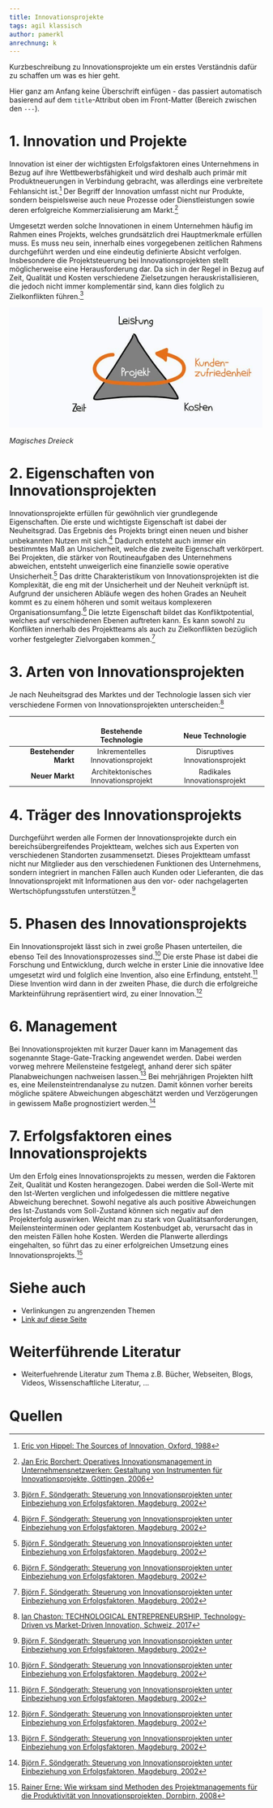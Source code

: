 ```yaml
---
title: Innovationsprojekte
tags: agil klassisch
author: pamerkl
anrechnung: k
---
```


Kurzbeschreibung zu Innovationsprojekte um ein erstes Verständnis dafür zu schaffen um was es hier geht.

Hier ganz am Anfang keine Überschrift einfügen - das passiert automatisch basierend auf dem `title`-Attribut
oben im Front-Matter (Bereich zwischen den `---`).

# 1.	Innovation und Projekte

Innovation ist einer der wichtigsten Erfolgsfaktoren eines Unternehmens in Bezug auf ihre Wettbewerbsfähigkeit und wird deshalb auch primär mit Produktneuerungen in Verbindung gebracht, was allerdings eine verbreitete Fehlansicht ist.[^1] Der Begriff der Innovation umfasst nicht nur Produkte, sondern beispielsweise auch neue Prozesse oder Dienstleistungen sowie deren erfolgreiche Kommerzialisierung am Markt.[^2]

Umgesetzt werden solche Innovationen in einem Unternehmen häufig im Rahmen eines Projekts, welches grundsätzlich drei Hauptmerkmale erfüllen muss. Es muss neu sein, innerhalb eines vorgegebenen zeitlichen Rahmens durchgeführt werden und eine eindeutig definierte Absicht verfolgen. Insbesondere die Projektsteuerung bei Innovationsprojekten stellt möglicherweise eine Herausforderung dar. Da sich in der Regel in Bezug auf Zeit, Qualität und Kosten verschiedene Zielsetzungen herauskristallisieren, die jedoch nicht immer komplementär sind, kann dies folglich zu Zielkonflikten führen.[^3]

<img src="Innovationsprojekte/magisches-dreieck-pm.jpg" alt="Magisches Dreieck" width="500"/>

*Magisches Dreieck*

# 2.	Eigenschaften von Innovationsprojekten

Innovationsprojekte erfüllen für gewöhnlich vier grundlegende Eigenschaften. Die erste und wichtigste Eigenschaft ist dabei der Neuheitsgrad. Das Ergebnis des Projekts bringt einen neuen und bisher unbekannten Nutzen mit sich.[^3]
Dadurch entsteht auch immer ein bestimmtes Maß an Unsicherheit, welche die zweite Eigenschaft verkörpert. Bei Projekten, die stärker von Routineaufgaben des Unternehmens abweichen, entsteht unweigerlich eine finanzielle sowie operative Unsicherheit.[^3]
Das dritte Charakteristikum von Innovationsprojekten ist die Komplexität, die eng mit der Unsicherheit und der Neuheit verknüpft ist. Aufgrund der unsicheren Abläufe wegen des hohen Grades an Neuheit kommt es zu einem höheren und somit weitaus komplexeren Organisationsumfang.[^3]
Die letzte Eigenschaft bildet das Konfliktpotential, welches auf verschiedenen Ebenen auftreten kann. Es kann sowohl zu Konflikten innerhalb des Projektteams als auch zu Zielkonflikten bezüglich vorher festgelegter Zielvorgaben kommen.[^3]

# 3.	Arten von Innovationsprojekten

Je nach Neuheitsgrad des Marktes und der Technologie lassen sich vier verschiedene Formen von Innovationsprojekten unterscheiden:[^4]

|         |<img width=150/><br>Bestehende Technologie|<img width=200/><br>Neue Technologie|
| -------------: | :-------------: | :-------------: |
|**Bestehender Markt**|Inkrementelles<br>Innovationsprojekt|Disruptives<br>Innovationsprojekt|
|**Neuer Markt**|Architektonisches<br>Innovationsprojekt|Radikales<br>Innovationsprojekt|

# 4.	Träger des Innovationsprojekts

Durchgeführt werden alle Formen der Innovationsprojekte durch ein bereichsübergreifendes Projektteam, welches sich aus Experten von verschiedenen Standorten zusammensetzt. Dieses Projektteam umfasst nicht nur Mitglieder aus den verschiedenen Funktionen des Unternehmens, sondern integriert in manchen Fällen auch Kunden oder Lieferanten, die das Innovationsprojekt mit Informationen aus den vor- oder nachgelagerten Wertschöpfungsstufen unterstützen.[^3]

# 5.	Phasen des Innovationsprojekts

Ein Innovationsprojekt lässt sich in zwei große Phasen unterteilen, die ebenso Teil des Innovationsprozesses sind.[^3]
Die erste Phase ist dabei die Forschung und Entwicklung, durch welche in erster Linie die innovative Idee umgesetzt wird und folglich eine Invention, also eine Erfindung, entsteht.[^3]
Diese Invention wird dann in der zweiten Phase, die durch die erfolgreiche Markteinführung repräsentiert wird, zu einer Innovation.[^3]

# 6.	Management

Bei Innovationsprojekten mit kurzer Dauer kann im Management das sogenannte Stage-Gate-Tracking angewendet werden. Dabei werden vorweg mehrere Meilensteine festgelegt, anhand derer sich später Planabweichungen nachweisen lassen.[^3]
Bei mehrjährigen Projekten hilft es, eine Meilensteintrendanalyse zu nutzen. Damit können vorher bereits mögliche spätere Abweichungen abgeschätzt werden und Verzögerungen in gewissem Maße prognostiziert werden.[^3]

# 7.	Erfolgsfaktoren eines Innovationsprojekts

Um den Erfolg eines Innovationsprojekts zu messen, werden die Faktoren Zeit, Qualität und Kosten herangezogen. Dabei werden die Soll-Werte mit den Ist-Werten verglichen und infolgedessen die mittlere negative Abweichung berechnet. Sowohl negative als auch positive Abweichungen des Ist-Zustands vom Soll-Zustand können sich negativ auf den Projekterfolg auswirken. Weicht man zu stark von Qualitätsanforderungen, Meilensteinterminen oder geplantem Kostenbudget ab, verursacht das in den meisten Fällen hohe Kosten. Werden die Planwerte allerdings eingehalten, so führt das zu einer erfolgreichen Umsetzung eines Innovationsprojekts.[^5]



# Siehe auch

* Verlinkungen zu angrenzenden Themen
* [Link auf diese Seite](Innovationsprojekte.md)

# Weiterführende Literatur

* Weiterfuehrende Literatur zum Thema z.B. Bücher, Webseiten, Blogs, Videos, Wissenschaftliche Literatur, ...

# Quellen

[^1]: [Eric von Hippel: The Sources of Innovation, Oxford, 1988](https://link.springer.com/content/pdf/10.1007/978-3-8349-9320-5_10.pdf)
[^2]: [Jan Eric Borchert: Operatives Innovationsmanagement in Unternehmensnetzwerken: Gestaltung von Instrumenten für Innovationsprojekte, Göttingen, 2006](https://books.google.de/books?hl=de&lr=&id=SBH_DwAAQBAJ&oi=fnd&pg=PR14&dq=innovationsprojekte&ots=ysHBRqOPqJ&sig=hWOvhN2a1oV1_59y_G0V0SzSxcU&redir_esc=y#v=onepage&q=innovationsprojekte&f=false)
[^3]: [ Björn F. Söndgerath: Steuerung von Innovationsprojekten unter Einbeziehung von Erfolgsfaktoren, Magdeburg, 2002](https://opendata.uni-halle.de/bitstream/1981185920/10766/1/bjosoendgerath.pdf)
[^4]: [Ian Chaston: TECHNOLOGICAL ENTREPRENEURSHIP. Technology-Driven vs Market-Driven Innovation, Schweiz, 2017](https://link.springer.com/content/pdf/10.1007%2F978-3-319-45850-2.pdf)
[^5]: [Rainer Erne: Wie wirksam sind Methoden des Projektmanagements für die Produktivität von Innovationsprojekten, Dornbirn, 2008](https://idp-lab.org/wp-content/uploads/IDP-Lab-Rainer-Erne-Wie-wirksam-sind-Methoden-des-Projektmanagements-f%C3%BCr-die-Produktivit%C3%A4t-von-Innovationsprojekten.pdf)

